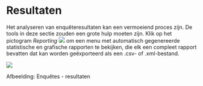 # Resultaten

Het analyseren van enquêteresultaten kan een vermoeiend proces zijn. De tools in deze sectie zouden een grote hulp moeten zijn. Klik op het pictogram _Reporting_ ![](../../.gitbook/assets/graphics295%20%283%29.png) om een menu met automatisch gegenereerde statistische en grafische rapporten te bekijken, die elk een compleet rapport bevatten dat kan worden geëxporteerd als een .csv- of .xml-bestand.

![](../../.gitbook/assets/images227%20%283%29.png)

Afbeelding: Enquêtes - resultaten

